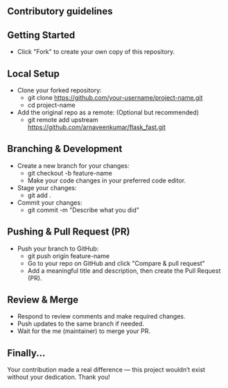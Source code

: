 ## Contributory guidelines

## Getting Started

* Click "Fork" to create your own copy of this repository.

## Local Setup

* Clone your forked repository:
    - git clone https://github.com/your-username/project-name.git
    - cd project-name
* Add the original repo as a remote: (Optional but recommended)
    - git remote add upstream https://github.com/arnaveenkumar/flask_fast.git

## Branching & Development

* Create a new branch for your changes:
    - git checkout -b feature-name
    - Make your code changes in your preferred code editor.
* Stage your changes:
    - git add .
* Commit your changes:
    - git commit -m "Describe what you did"

## Pushing & Pull Request (PR)

* Push your branch to GitHub:
    - git push origin feature-name
    - Go to your repo on GitHub and click "Compare & pull request"
    - Add a meaningful title and description, then create the Pull Request (PR).

## Review & Merge
  - Respond to review comments and make required changes.
  - Push updates to the same branch if needed.
  - Wait for the me (maintainer) to merge your PR.

## Finally...

Your contribution made a real difference — this project wouldn’t exist without your dedication. Thank you!

